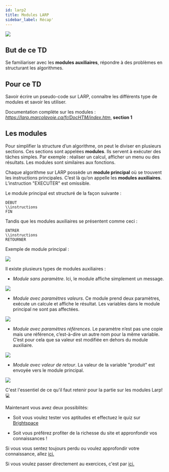 ```yaml
---
id: larp2
title: Modules LARP
sidebar_label: Récap'
---
```


![](https://media.giphy.com/media/l0HlHJGHe3yAMhdQY/giphy.gif)

## But de ce TD

Se familiariser avec les **modules auxiliaires**, répondre à des problèmes en structurant les algorithmes.

## Pour ce TD

Savoir écrire un pseudo-code sur LARP, connaître les différents type de modules et savoir les utiliser.

Documentation complète sur les modules : _https://larp.marcolavoie.ca/fr/DocHTM/index.htm_, **section 1**

## Les modules

Pour simplifier la structure d’un algorithme, on peut le diviser en plusieurs sections. Ces sections sont appelées **modules**. Ils servent à exécuter des tâches simples. Par exemple : réaliser un calcul, afficher un menu ou des résultats.
Les modules sont similaires aux fonctions.

Chaque algorithme sur LARP possède un **module principal** où se trouvent les instructions principales. C’est là qu’on appelle les **modules auxiliaires**. L’instruction "EXECUTER" est omissible.

Le module principal est structuré de la façon suivante :

    DÉBUT
    \\instructions
    FIN

Tandis que les modules auxiliaires se présentent comme ceci :

    ENTRER
    \\instructions
    RETOURNER

Exemple de module principal :

![](assets/larp_8.png)

Il existe plusieurs types de modules auxiliaires :

- _Module sans paramètre_. Ici, le module affiche simplement un message.

![](assets/larp_9.png)

- _Module avec paramètres valeurs_. Ce module prend deux paramètres, exécute un calcule et affiche le résultat. Les variables dans le module principal ne sont pas affectées.

![](assets/larp_10.png)

- _Module avec paramètres références_. Le paramètre n’est pas une copie mais une référence, c’est-à-dire un autre nom pour la même variable. C’est pour cela que sa valeur est modifiée en dehors du module auxiliaire.

![](assets/larp_11.png)

- _Module avec valeur de retour_. La valeur de la variable "produit" est envoyée vers le module principal.

![](assets/larp_12.png)

C'est l'essentiel de ce qu'il faut retenir pour la partie sur les modules Larp! 💻

Maintenant vous avez deux possiblités:

- Soit vous voulez tester vos aptitudes et effectuez le quiz sur [Brightspace](https://testdevinci.brightspace.com/d2l/le/content/15827/fullscreen/25103/ViewLocation?title=Quiz+7+-+LARP+Modules&location=%2fd2l%2flms%2fquizzing%2fuser%2fquiz_summary.d2l%3fqi%3d844%26ou%3d15827%26cfql%3d1%26isprv%3d1%26dnb%3d1)

- Soit vous préférez profiter de la richesse du site et appronfondir vos connaissances !

Si vous vous sentez toujours perdu ou voulez approfondir votre connaissance, allez [ici.](./larp2_ressources.md)

Si vous voulez passer directement au exercices, c'est par [ici.](./larp2_exercices.md)
